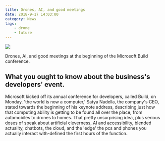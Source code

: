 ```yaml
---
title: Drones, AI, and good meetings
date: 2018-9-17 14:03:00
category: News
tags:
	- drone
	- future
---
```


![](/images/6.jpg)

Drones, AI, and good meetings at the beginning of the Microsoft Build conference.

## What you ought to know about the business's developers' event.

Microsoft kicked off its annual conference for developers, called Build, on Monday. 'the world is now a computer,' Satya Nadella, the company's CEO, stated towards the beginning of his keynote address, describing just how that computing ability is getting to be found all over the place, from automobiles to drones to homes. That pretty unsurprising idea, plus serious doses of speak about artificial cleverness, AI and accessibility, blended actuality, chatbots, the cloud, and the 'edge' the pcs and phones you actually interact with-defined the first hours of the function.

<!-- more >

## We got to find Alexa and Cortana going out

We live in an environment of speaking digital helpers, from Siri, to the Google Associate, to Amazon Alexa, and Microsoft's version, Cortana. While Amazon and Microsoft released back in August of this past year that both companies would be collaborating to make their two digital assistants interact, today we noticed a version of that in action.

If you're imagining Alexa and Cortana freely speaking with each other like several robotic hosts in Westworld, you are away of luck. However, what they confirmed was still interesting.

Meghan Saunders, standard manager for Cortana at Microsoft, and Tom Taylor, a senior vice president for Alexa at Amazon, joined the other person over stage for a demonstration. Speaking into an Echo, Saunders added something to her grocery list through Alexa, after that asked Alexa to open Cortana. From there, Cortana spoke to Saunders through the Echo, go through her schedule out loud, afterward helped her send a contact to Taylor.

Taylor then started talking to Cortana from a computer, then asked it to start Alexa. Alexa spoke to him through the computer, then called him an Uber to a cafe called Harvest Vine.

The system, nonetheless in beta, feels a bit silly-asking one virtual assistant to let you consult with another seems less efficient than simply only speaking to among them-but still, it's wonderful to see the robots getting along and it's conceivable that be helpful for some persons in specific situations.

You can subscribe here to be notified with an increase of info upon this collaboration.

## Drones and AI

Microsoft is working with drone-making giant DJI, and showcased the intersection of artificial intelligence and unmanned aerial vehicles on stage. In a demonstration, a DJI Mavic Air flow drone flew around and live-streamed a video feed of industrial-looking pipes onstage that got a simulated issue with them; a notebook computer receiving the livestream employed AI onto it to examine the video instantly and recognize an anomaly, demonstrated with a yellow package around it on display.

It's easy to observe how this sort of feature will be ideal for industries with a great deal of equipment to inspect-a people flies a drone, and rather than persons eyeballing everything, the AI looks for concerns and highlights them. And since the AI analysis is going on correct on the laptop computer (additionally, it may run immediately onboard a greater, fancier drone phone the DJI M200), the company's data doesn't need to rise to a cloud for analysis.

## Smart meetings

At another instant, Microsoft's Raanah Amjadi confirmed a concept of what sort of prototype device could help out during a assembly. They simulated a meeting about 'smart buildings' right on stage that felt extremely futuristic and incredibly canned.

But the pyramid-like prototype device up for grabs, equipped with the opportunity to both listen and start to see the meeting, did cool stuff. For one thing, it was able to visually identify-and in that case greet outloud-the persons who physically walked into the assembly, declaring "Hello Dave," when someone called Dave Brown entered.

On a screen in the meeting room, the machine recognized who was simply talking and took straight down a transcript instantly of what everyone said. In a column up coming to the transcript, the AI likewise made a note of follow-up items which appeared to be automatically generated when someone said the phrase 'follow-up' in a sentence. The set-up can also give a remote worker a live translation into a different language.

Thus if you're excited for another where there's automatically a record of each silly thing you declare in a gathering and the follow-up items are quickly on paper, Microsoft could someday make you happy.

Can AI fix the Internet's fake media problem? A fact-checker investigates.

## We're inside our misinformation predicament partly because of algorithms. Can in addition they get us out of it?

__You may noticed__: It's a weird time for facts. On one hand, despite the hand-wringing over our post-truth world, truth do remain. On the different, it's getting very difficult to dredge them from the sewers of misinformation, propaganda, and fake media.1 Whether it's virus-laden painkillers, 3 million illegal votes cast in the 2016 presidential election, or a new children's plaything called My Primary Vape, phony dispatches are clogging the web.

Fact-checkers and journalists try their best to surface facts, but there are simply way too many lies and too little of us. How usually the average citizen falls for false news is unclear. But there happen to be a good amount of opportunities for publicity. The Pew Research Centre reported this past year that a lot more than two-thirds of American parents get news on sociable press, where misinformation abounds. We as well seek out it out. In December, political scientists from Princeton University, Dartmouth University, and the University of Exeter reported that 1 in 4 Us citizens visited a fake media site-mostly by hitting to them through Facebook-around the 2016 election.

As partisans, pundits, and even governments weaponize details to exploit our regional, gender, and ethnic differences, big tech corporations like Facebook, Google, and Twitter are under great pressure to rebel. Startups and large businesses have launched attempts to deploy algorithms and artificial cleverness to fact-check digital media. Build smart program, the thinking runs, and truth has a shot. "In the old days, there was a press that filtered out the inaccurate and crazy products," says Expenses Adair, a journalism professor at Duke University who directs one particular work, the Duke Tech & Verify Cooperative. "However now there is absolutely no filter. Consumers need new tools to be able to figure out what's accurate and what's not."

With $1.2 million in funding, including $200,000 from the Facebook Journalism Task, the co-op is helping the development of virtual fact-checking tools. So far, included in these are ClaimBuster, which scans digital information tales or speech transcripts and checks them against a data source of known specifics; a talking-level tracker, which flags politicians and pundits claims; and Truth Goggles, which makes credible information more palatable to biased viewers. Many other groups are trying to build similar tools.

As a journalist and fact-checker, I wish the algorithms the best. We sure might use the support. But I'm sceptical. Not because I'm afraid the robots want my job, but because I really know what they're against. I wrote the publication on fact-checking (no, genuinely, it's named The Chicago Instruction to Fact-Checking2 ). I as well host the podcast Methods, which explores how journalists, scientists, and various other professional truth-finders really know what they understand. From these experiences, I could tell you that truth is definitely complex and squishy. Human being brains can acknowledge context and nuance, which are both type in verifying information. We are able to spot sarcasm. We know irony. We understand that syntax can shift even while the essential message remains. And often times we still get it wrong.3 Can machines even come close?

The media provides churned out hopeful coverage about how precisely AI efforts might save us from bogus headlines. But what's inside those digital brains? How will algorithms carry out their do the job? Artificial intelligence, in the end, performs very best when following strict rules. So yeah, we can teach computers to play chess or Get. But because fact is slippery, Cathy Oneil, a data scientist and author of Weapons of Math Destruction: WHAT SIZE Data Rises Inequality and Threatens Democracy, isn't an AI optimist. 'the concept of a fact-checking algorithm, at least at first blush, is to evaluate a statement to what is known real truth,' she says. 'since there's no artificial algorithmic version for truth, it's just not likely to work.'

Which means computer scientists need to build one. Just how happen to be they constructing their army of digital fact-checkers? What are their models of real truth? And how close happen to be we to entrusting their algorithms to cull artificial news? To discover, the editors at Popular Research asked me to try out an automated fact-checker, utilizing a piece of fake media, and compare its method to my very own. The outcomes were mixed, but maybe certainly not for the reason why you (or at least I) could have thought.

Chengkai Li is a computer scientist at the University of 'Texas at Arlington. He is the lead researcher for ClaimBuster, which, around this producing, was the simply publicly available AI fact-checking instrument (though it had been still a work in progress). Starting in late 2014, Li and his group built ClaimBuster pretty much along the lines of other automated fact-checkers in production. First, they produced an algorithm, a computer code that can fix a problem by following a set of guidelines. They then trained their code to identify a claim-a affirmation or expression asserted as real truth in a news storyline or a political speech-by feeding it lots of sentences, and showing it which make promises and which don't. Because Li's team actually designed their tool to fully capture political statements, what they fed it originated from 30 or so of days gone by U.S. presidential debates, totalling roughly 20,000 statements. "He had been aiming at the 2016 election," Li says. We were thinking we should make use of ClaimBuster when the residential applicants debated.

Next, the workforce taught code to a computer to compare promises to a set of known truth. Algorithms don't have an intrinsic feature to identify facts; humans must provide them. We do that because they build what Id call fact databases. To job, these databases must consist of information that's both high-quality and wide-ranging. Li's staff used thousands of fact-checks-articles and blog page posts compiled by professional fact-checkers and journalists, meant to accurate the record on dubious claims-pulled from reputable information sites like PolitiFact, Snopes, factcheck.org, and The Washington Post.

I needed to see if ClaimBuster could find fake science news from a known peddler of fact-challenged posts: infowars.com. 4 I asked Li what he thought. He said while the system will be most powerful on political testimonies, it could work. "I believe a page from Infowars sounds interesting," he said. You will want to give it a shot and let us know what you find out?

To make a fair struggle, my editor and I decided on two rules: I couldn't select the fake news by myself, and I couldn't check the AI until when i had completed my very own fact-check. A long time fact-checker at Popular Research pulled seven spurious science stories from Infowars, that my editor and I decided on one with a politicized subject: climate change.

Because Li hadn't had the funds to update ClaimBuster's truth database since late 2016, we opt for part published before then: Climate Blockbuster: New NASA Data Shows Polar Ice Has Not Receded Since 1979, from May 2015.

Climate-transformation deniers and fake-news flash writers often misrepresent actual research to holster their statements. In checking the article, I relied on points available only in that period.

To keep it short, we used the initially 300 terms of the Infowars profile. 5 For the human part of the experiment, I examined the selection as I'd any article: range by line. I identified fact-based statements-essentially every sentence-and searched for supporting or contradictory data from primary options, such as for example climate scientists and educational journals. I also followed links in the Infowars history to evaluate their quality and also to see whether they backed the arguments. (An example of my fact-check is here now.)

Take, for example, the story's primary sentence: NASA has updated its data from satellite television readings, revealing that the planet's polar ice caps have got not retreated drastically since 1979, when measurements began. Online, what data from satellite television readings had a hyperlink. To take a look at the data the report referenced, I clicked the hyperlink, which resulted in a defunct University of Illinois website, Cryosphere Today. Dead end. I emailed the school. The top of the university's Department of Atmospheric Sciences provided me the email address for a researcher who had worked on the site: John Walsh, nowadays chief scientist for the International Arctic Exploration Centre in Alaska, whom I soon after interviewed by phone.

Walsh explained that the data from satellite television readings wasn't directly from NASA. Somewhat, the National Snow and Ice Info Center in Boulder, Colorado, possessed cleaned up raw NASA satellite data for Arctic sea ice. From there, the University of Illinois analysed and released it. When I asked Walsh whether that data had disclosed that the polar ice caps hadn't retreated many since 1979, as Infowars claimed, he explained: "I can't reconcile that assertion with what the internet site used showing."

In addition to talking to Walsh, I used Google Scholar to find relevant scientific literature and landed on a thorough paper on global sea-ice trends in the peer-reviewed Journal of Environment, posted by the American Meteorological Culture and authored by Claire Parkinson, a senior weather scientist at the NASA Goddard Space Air travel Centre. I interviewed her also. She walked me through how her research compared with the promises in the Infowars account, showing where the latter distorted the info. While it's authentic that global sea-ice info collection were only available in 1979, around when the relevant satellites introduced, as time passes the measurements show an over-all global trend toward retreat, Parkinson explained. The Infowars story also conflated info for Arctic and Antarctic sea ice; although how big is polar sea ice varies from time to 12 months, Arctic sea ice features shown a consistent pattern toward shrinking that outpace the Antarctic's craze toward growth, getting the global totals down considerably. The Infowars writer, Steve Watson, conflates Arctic, Antarctic, global, annual, and average data through the entire article, and could have cherry-picked data from an Antarctic boom time to swell his state.

In various other cases, the Infowars piece associated with poor sources-and misquoted them. Take, for instance, a sentence that promises Al Gore warned that the Arctic ice cap might vanish by 2014. The sentence linked to a Daily Mail article-not a most important source-that included a quotation allegedly from Gore's 2007 Nobel Prize lecture. But when I browse the speech transcript and viewed the video tutorial on the Nobel Prize website, I came across that the newspaper possessed heavily edited the estimate, cutting out caveats and context. For the rest of the Infowars story, I followed the same method. All but two sentences were incorrect or misleading. (An Infowars spokesman said the author declined to comment.)

With my own function done, I was curious to observe how ClaimBuster would perform. The site requires two steps to do a fact-verify. In the earliest, I copied and pasted the 300-expression excerpt into a field labeled 'Enter Your Personal Text,' to recognize factual claims made in the backup. Within one second, the AI scored each range on a level of zero to 1; the higher the quantity, the more very likely it includes a claim. The ratings ranged from 0.16 to 0.78. Li recommended 0.4 as threshold for a good claim worth even more inspection. The AI obtained 12 out of 16 sentences at or above that tag.

In total, there were 11 check-worthy claims among 12 sentences, which I had also identified. But ClaimBuster missed four. For instance, it gave a minimal rating of 0.16 to a good sentence having said that climate change 'It's regarded as due to a combo of herbal and, to a much lesser level, human affect.' This sentence is indeed a claim-a false one. Scientific consensus holds that humans are primarily to blame for recent climate change. False negatives such as this, which price a sentence as not worth checking even though it is, could business lead a reader to be duped by a lie.

How could ClaimBuster miss this statement when so a good deal has been discussed it in the mass media and academic journals? Li explained his AI very likely didn't catch it as the words is usually vague. "It doesn't mention any particular people or teams," he says. Because the sentence had no hard quantities and cited no identifiable persons or institutions, there is nothing to quantify. Simply a mind can spot the say without obvious footholds.

Next up, I fed each one of the 11 identified claims right into a second window, which checks against the system's fact database. In an ideal circumstance, the device would match the promise to a pre-existing fact-check and flag it as authentic or false. The truth is, it spit out facts that was, generally, irrelevant.

Take the article's primary sentence, about the retreat of the polar ice caps. ClaimBuster compared the string of thoughts to all sentences in its data source. It searched for matches and synonyms or semantic similarities. In that case it ranked hits. The best match originated from a PolitiFact story-but the topic worried nuclear negotiations between your U.S. and Iran, certainly not sea ice or environment modification. Li said the machine was in all probability latching onto similar words that don't have many to do with this issue. Both sentences, for instance, contain the terms 'since,has,lot,' together with similar phrases such as 'up to date' and 'advanced'. This gets at a simple problem: The program doesn't but weigh more-important phrases over non-specific phrases. For instance, it couldn't tell that the Iran history was irrelevant.

When I tried the sentence about Al Gore, the very best hit was more promising: Another link from PolitiFact matched to a sentence in a tale that reading: 'scientists project that the Arctic will be ice-free in the summertime of 2013'. Here, the match was even more obvious; the sentences shared words, incorporating  arctic, and synonyms such as for example disappear and ice-free.But when I dug further, it turned out the PolitiFact storyline was in regards to a 2009 Huffington Content op-ed by then-senator John Kerry, instead of Al Gore in a 2007 Nobel lecture. When I tested the rest of the claims in the report, I faced similar problems.

When I reported these leads to Li, he wasn't surprised. The issue was that ClaimBuster's real truth database didn't include a report on this specific little bit of fake media, or anything similar. Remember, it's built up of work from individual fact-checkers at places incorporating PolitiFact and The Washington Content. As the system relies so heavily on information given by persons, he said, the results were let another point of data that human being fact-checkers aren't enough.

That doesn't mean AI fact-checking is all bad. On the plus area, ClaimBuster is way more rapidly than I can ever before be. I put in six time on my fact-check. By comparison, the AI took about 11 minutes. As well consider that I knock away by the end of the day. An AI doesn't sleep. "It's such as a tireless intern who will sit watching TV every day and night and have a good eye for what a factual lay claim is certainly," Adair says. As Li's team tests fresh AI to improve state scoring and fact-looking at, ClaimBuster is bound to boost, as should others. Adair's cooperative can be applying ClaimBuster to scan the promises of pundits and politicians on cable TV, highlighting the most check-worthy uttering and emailing them to human fact-checkers to confirm.

The secret will be obtaining the accuracy to complement that efficiency. In the end, we're in our current predicament, at least partly, because of algorithms. Lately 2017, Google and Facebook experienced 1.17 billion and 2.07 billion users, respectively.

That tremendous audience gives fake-news makers and propagandists incentive to video game the algorithms to spread their material-it could be practical to similarly manipulate an automated fact-checker. And Big Tech's recent efforts to repair their AI haven't eliminated very well. For instance, in October 2017, after a mass shooting in NEVADA left 851 injured and 58 dead, users from the message board 4chan could actually promote a fake storyline misidentifying the shooter on Facebook. And previous fall, Google AdWords put fake-news headlines on both PolitiFact and Snopes.

Even if there have been an AI fact-checker that's immune to errors and video games, there will be a much larger issue with ClaimBuster and projects like it-and with fake news in general. Political operatives and partisan visitors often don't care if an article is intentionally wrong. Given that it supports their agenda-or just makes them snicker-theyd share it. In line with the 2017 Princeton, Dartmouth, and Exeter analysis, persons who consumed fake news also consumed so-called hard news-and politically knowledgeable customers were actually much more likely to consider the fake stuff. In other words, it's not like readers don't understand the difference. The media shouldn't underestimate their desire to select such catnip.

One previous wrinkle. As corporations roll out an army of AI fact-checkers, partisan readers on both sides might perspective them as yet another setting of spin. President Donald Trump has called trusted legacy reports outfits such as The NY Times and CNN fake news. Infowars, a niche site he admires, maintains its list of fake-news sources, which include The Washington Post. Infowars has also likened the task of fact-looking at sites like Snopes and PolitiFact to censorship.

Still, AI fact-checkers could be our most effective ally in thwarting fake news. There's a whole lot of digital foolery to monitor. One startup, Veracity.ai-backed by simply the Knight Prototype Fund and aimed at helping the ad industry identify fake news that may live next to on the net ads-recently discovered 1,200 phony-news flash websites plus some 400,000 individual fake posts, a number the business expects to grow. It's so quickly and cheap to inform a lie, and it's therefore expensive and time-sucking for human beings correct it. And we're able to never rely on readers for click-through fact-examining. Wed still need journalists to hire the AI fact-checkers to scour the internet for deception, also to offer fodder for the truth databases.

I actually asked Li whether my 1 fact-checked story might have an impact, if it would even make its approach in to the ClaimBuster truth data source. "It perfect computerized tool would catch your data and generate it area of the repository," he said.

He added, "if lessons, right now, there is no such tool".